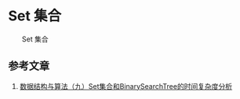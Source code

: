 #  Set 集合

　　Set 集合

## 参考文章

1. [数据结构与算法（九）Set集合和BinarySearchTree的时间复杂度分析](https://chiclaim.blog.csdn.net/article/details/80628876)



